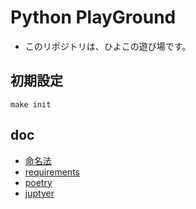 # Python PlayGround
- このリポジトリは、ひよこの遊び場です。

## 初期設定

```shell
make init
```

## doc
- [命名法](./docs/markdown/python/naming.md)
- [requirements](./docs/markdown/python/requirements.md)
- [poetry](./docs/markdown/python/poetry.md)
- [juptyer](./docs/markdown/python/jupyter.md)

